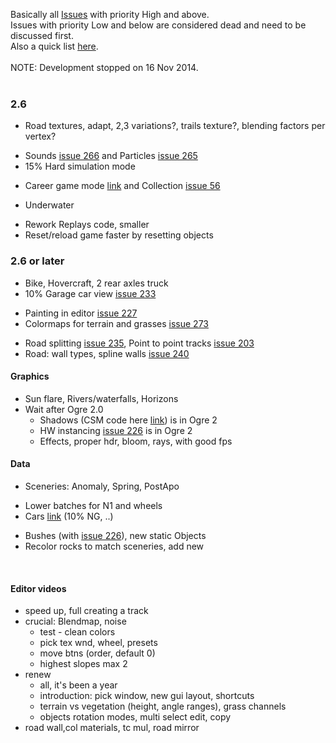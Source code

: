 Basically all [Issues](https://code.google.com/p/vdrift-ogre/issues/list) with priority High and above.<br>
Issues with priority Low and below are considered dead and need to be discussed first.<br>
Also a quick list <a href='http://saluuna.dy.fi/pad/p/srroadmap'>here</a>.<br>
<br>
NOTE: Development stopped on 16 Nov 2014.<br>
<br>
<h3>2.6</h3>

<ul><li>Road textures, adapt, 2,3 variations?, trails texture?, blending factors per vertex?</li></ul>

<ul><li>Sounds <a href='https://code.google.com/p/vdrift-ogre/issues/detail?id=266'>issue 266</a> and Particles <a href='https://code.google.com/p/vdrift-ogre/issues/detail?id=265'>issue 265</a>
</li><li>15% Hard simulation mode</li></ul>

<ul><li>Career game mode <a href='http://forum.freegamedev.net/viewtopic.php?f=79&t=5211'>link</a> and Collection <a href='https://code.google.com/p/vdrift-ogre/issues/detail?id=56'>issue 56</a></li></ul>

<ul><li>Underwater</li></ul>

<ul><li>Rework Replays code, smaller<br>
</li><li>Reset/reload game faster by resetting objects</li></ul>

<h3>2.6 or later</h3>

<ul><li>Bike, Hovercraft, 2 rear axles truck<br>
</li><li>10% Garage car view <a href='https://code.google.com/p/vdrift-ogre/issues/detail?id=233'>issue 233</a></li></ul>

<ul><li>Painting in editor <a href='https://code.google.com/p/vdrift-ogre/issues/detail?id=227'>issue 227</a>
</li><li>Colormaps for terrain and grasses <a href='https://code.google.com/p/vdrift-ogre/issues/detail?id=273'>issue 273</a></li></ul>

<ul><li>Road splitting <a href='https://code.google.com/p/vdrift-ogre/issues/detail?id=235'>issue 235</a>, Point to point tracks <a href='https://code.google.com/p/vdrift-ogre/issues/detail?id=203'>issue 203</a>
</li><li>Road: wall types, spline walls <a href='https://code.google.com/p/vdrift-ogre/issues/detail?id=240'>issue 240</a></li></ul>

<h4>Graphics</h4>
<ul><li>Sun flare, Rivers/waterfalls, Horizons<br>
</li><li>Wait after Ogre 2.0<br>
<ul><li>Shadows (CSM code here <a href='http://ogre3d.org/forums/viewtopic.php?f=11&t=71142'>link</a>) is in Ogre 2<br>
</li><li>HW instancing <a href='https://code.google.com/p/vdrift-ogre/issues/detail?id=226'>issue 226</a> is in Ogre 2<br>
</li><li>Effects, proper hdr, bloom, rays, with good fps</li></ul></li></ul>

<h4>Data</h4>
<ul><li>Sceneries: Anomaly, Spring, PostApo</li></ul>

<ul><li>Lower batches for N1 and wheels<br>
</li><li>Cars <a href='http://forum.freegamedev.net/viewtopic.php?f=80&t=5593'>link</a> (10% NG, ..)</li></ul>

<ul><li>Bushes (with <a href='https://code.google.com/p/vdrift-ogre/issues/detail?id=226'>issue 226</a>), new static Objects<br>
</li><li>Recolor rocks to match sceneries, add new</li></ul>

<br>
<h4>Editor videos</h4>
<ul><li>speed up, full creating a track<br>
</li><li>crucial: Blendmap, noise<br>
<ul><li>test - clean colors<br>
</li><li>pick tex wnd, wheel, presets<br>
</li><li>move btns (order, default 0)<br>
</li><li>highest slopes max 2<br>
</li></ul></li><li>renew<br>
<ul><li>all, it's been a year<br>
</li><li>introduction: pick window, new gui layout, shortcuts<br>
</li><li>terrain vs vegetation (height, angle ranges), grass channels<br>
</li><li>objects rotation modes, multi select edit, copy<br>
</li></ul></li><li>road wall,col materials, tc mul, road mirror